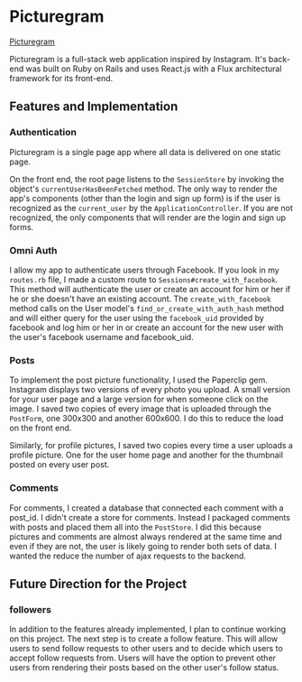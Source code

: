 # Picturegram

[Picturegram](https://picture-gram.herokuapp.com/)

Picturegram is a full-stack web application inspired by Instagram. It's back-end was built on Ruby on Rails and uses React.js with a Flux architectural framework for its front-end.

## Features and Implementation

### Authentication

Picturegram is a single page app where all data is delivered on one static page.

On the front end, the root page listens to the `SessionStore` by invoking the object's `currentUserHasBeenFetched` method. The only way to render the app's components (other than the login and sign up form) is if the user is recognized as the `current_user` by the `ApplicationController`. If you are not recognized, the only components that will render are the login and sign up forms.

### Omni Auth

I allow my app to authenticate users through Facebook. If you look in my `routes.rb` file, I made a custom route to `Sessions#create_with_facebook`. This method will authenticate the user or create an account for him or her if he or she doesn't have an existing account. The `create_with_facebook` method calls on the User model's `find_or_create_with_auth_hash` method and will either query for the user using the `facebook_uid` provided by facebook and log him or her in or create an account for the new user with the user's facebook username and facebook_uid.

### Posts

To implement the post picture functionality, I used the Paperclip gem. Instagram displays two versions of every photo you upload. A small version for your user page and a large version for when someone click on the image. I saved two copies of every image that is uploaded through the `PostForm`, one 300x300 and another 600x600. I do this to reduce the load on the front end.

Similarly, for profile pictures, I saved two copies every time a user uploads a profile picture. One for the user home page and another for the thumbnail posted on every user post.

### Comments    

For comments, I created a database that connected each comment with a post_id. I didn't create a store for comments. Instead I packaged comments with posts and placed them all into the `PostStore`. I did this because pictures and comments are almost always rendered at the same time and even if they are not, the user is likely going to render both sets of data. I wanted the reduce the number of ajax requests to the backend.

## Future Direction for the Project

### followers

In addition to the features already implemented, I plan to continue working on this project. The next step is to create a follow feature. This will allow users to send follow requests to other users and to decide which users to accept follow requests from. Users will have the option to prevent other users from rendering their posts based on the other user's follow status.
